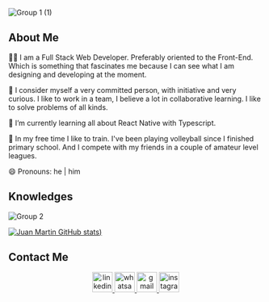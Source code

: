 ![Group 1 (1)](https://user-images.githubusercontent.com/97624280/193604781-a138969e-4c2c-4cac-a308-9a81ff0a8987.png)

## About Me

👨‍💻 I am a Full Stack Web Developer. Preferably oriented to the Front-End. Which is something that fascinates me because I can see what I am designing and developing at the moment.

💬 I consider myself a very committed person, with initiative and very curious. I like to work in a team, I believe a lot in collaborative learning. I like to solve problems of all kinds.

🌱 I’m currently learning all about React Native with Typescript.

🏐 In my free time I like to train. I've been playing volleyball since I finished primary school.  And I compete with my friends in a couple of amateur level leagues.
 
😄 Pronouns: he | him

## Knowledges

![Group 2](https://user-images.githubusercontent.com/97624280/193619212-d0784e41-0ea1-4502-b629-85a664d66aac.png)

[![Juan Martin GitHub stats](https://github-readme-stats.vercel.app/api?username=juanmarsilva&show_icons=true&title_color=ffffff&icon_color=3a5a40&text_color=daf7dc&bg_color=151515))](https://github.com/anuraghazra/github-readme-stats)

## Contact Me

<div align="center" >
  <a href="https://www.linkedin.com/in/juanmartinsilva/" >
    <img alt="linkedin" width="40px" src="https://user-images.githubusercontent.com/97624280/193622118-a7ab4b6e-97ee-487d-8c27-3f89d4c8a543.png" >
  </a>
  <a href="https://api.whatsapp.com/send/?phone=5492324498482&text=Hola!" >
    <img alt="whatsapp" width="40px" src="https://user-images.githubusercontent.com/97624280/193624039-17b11651-877c-4c9a-b223-4ff516b9a4d0.png">
  </a>
 <a href="mailto:juanmartinsilva74@gmail.com" >
    <img alt="gmail" width="40px" src="https://user-images.githubusercontent.com/97624280/193625469-7b73da7d-ceb5-4b82-8aae-6cadbcf32960.png">
  </a>
  <a href="https://www.instagram.com/juanmarsilva/" >
    <img alt="instagram" width="40px" src="https://user-images.githubusercontent.com/97624280/193626016-2ef799aa-7972-4626-8b40-2c6f8312b773.png">
  </a>
</div>



<!--
**juanmarsilva/juanmarsilva** is a ✨ _special_ ✨ repository because its `README.md` (this file) appears on your GitHub profile.

Here are some ideas to get you started:

- 🔭 I’m currently working on ...
- 👯 I’m looking to collaborate on ...
- 🤔 I’m looking for help with ...
- 💬 Ask me about ...
- 📫 How to reach me: ...
- 😄 Pronouns: ...
- ⚡ Fun fact: ...
-->

